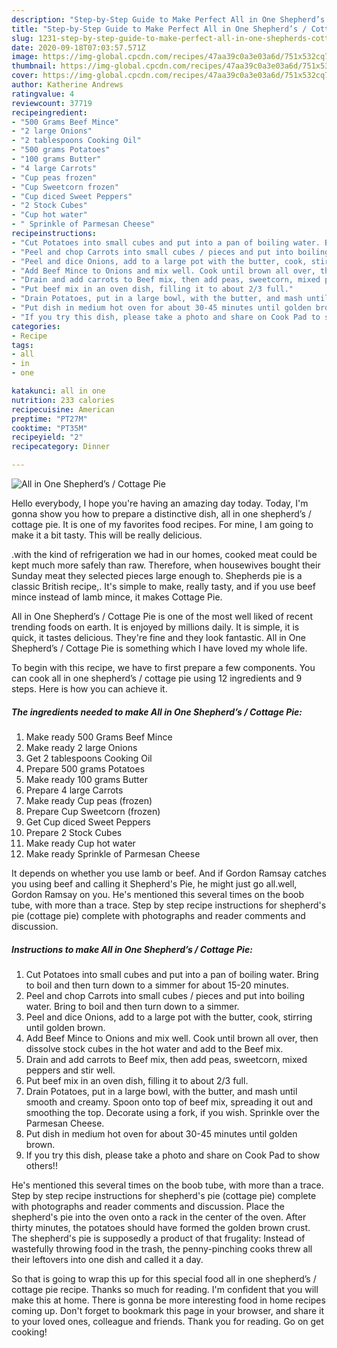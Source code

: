 ```yaml
---
description: "Step-by-Step Guide to Make Perfect All in One Shepherd’s / Cottage Pie"
title: "Step-by-Step Guide to Make Perfect All in One Shepherd’s / Cottage Pie"
slug: 1231-step-by-step-guide-to-make-perfect-all-in-one-shepherds-cottage-pie
date: 2020-09-18T07:03:57.571Z
image: https://img-global.cpcdn.com/recipes/47aa39c0a3e03a6d/751x532cq70/all-in-one-shepherds-cottage-pie-recipe-main-photo.jpg
thumbnail: https://img-global.cpcdn.com/recipes/47aa39c0a3e03a6d/751x532cq70/all-in-one-shepherds-cottage-pie-recipe-main-photo.jpg
cover: https://img-global.cpcdn.com/recipes/47aa39c0a3e03a6d/751x532cq70/all-in-one-shepherds-cottage-pie-recipe-main-photo.jpg
author: Katherine Andrews
ratingvalue: 4
reviewcount: 37719
recipeingredient:
- "500 Grams Beef Mince"
- "2 large Onions"
- "2 tablespoons Cooking Oil"
- "500 grams Potatoes"
- "100 grams Butter"
- "4 large Carrots"
- "Cup peas frozen"
- "Cup Sweetcorn frozen"
- "Cup diced Sweet Peppers"
- "2 Stock Cubes"
- "Cup hot water"
- " Sprinkle of Parmesan Cheese"
recipeinstructions:
- "Cut Potatoes into small cubes and put into a pan of boiling water. Bring to boil and then turn down to a simmer for about 15-20 minutes."
- "Peel and chop Carrots into small cubes / pieces and put into boiling water. Bring to boil and then turn down to a simmer."
- "Peel and dice Onions, add to a large pot with the butter, cook, stirring until golden brown."
- "Add Beef Mince to Onions and mix well. Cook until brown all over, then dissolve stock cubes in the hot water and add to the Beef mix."
- "Drain and add carrots to Beef mix, then add peas, sweetcorn, mixed peppers and stir well."
- "Put beef mix in an oven dish, filling it to about 2/3 full."
- "Drain Potatoes, put in a large bowl, with the butter, and mash until smooth and creamy. Spoon onto top of beef mix, spreading it out and smoothing the top. Decorate using a fork, if you wish. Sprinkle over the Parmesan Cheese."
- "Put dish in medium hot oven for about 30-45 minutes until golden brown."
- "If you try this dish, please take a photo and share on Cook Pad to show others!!"
categories:
- Recipe
tags:
- all
- in
- one

katakunci: all in one 
nutrition: 233 calories
recipecuisine: American
preptime: "PT27M"
cooktime: "PT35M"
recipeyield: "2"
recipecategory: Dinner

---
```



![All in One Shepherd’s / Cottage Pie](https://img-global.cpcdn.com/recipes/47aa39c0a3e03a6d/751x532cq70/all-in-one-shepherds-cottage-pie-recipe-main-photo.jpg)

Hello everybody, I hope you're having an amazing day today. Today, I'm gonna show you how to prepare a distinctive dish, all in one shepherd’s / cottage pie. It is one of my favorites food recipes. For mine, I am going to make it a bit tasty. This will be really delicious.

.with the kind of refrigeration we had in our homes, cooked meat could be kept much more safely than raw. Therefore, when housewives bought their Sunday meat they selected pieces large enough to. Shepherds pie is a classic British recipe,. It&#39;s simple to make, really tasty, and if you use beef mince instead of lamb mince, it makes Cottage Pie.

All in One Shepherd’s / Cottage Pie is one of the most well liked of recent trending foods on earth. It is enjoyed by millions daily. It is simple, it is quick, it tastes delicious. They're fine and they look fantastic. All in One Shepherd’s / Cottage Pie is something which I have loved my whole life.


To begin with this recipe, we have to first prepare a few components. You can cook all in one shepherd’s / cottage pie using 12 ingredients and 9 steps. Here is how you can achieve it.

<!--inarticleads1-->

##### The ingredients needed to make All in One Shepherd’s / Cottage Pie:

1. Make ready 500 Grams Beef Mince
1. Make ready 2 large Onions
1. Get 2 tablespoons Cooking Oil
1. Prepare 500 grams Potatoes
1. Make ready 100 grams Butter
1. Prepare 4 large Carrots
1. Make ready Cup peas (frozen)
1. Prepare Cup Sweetcorn (frozen)
1. Get Cup diced Sweet Peppers
1. Prepare 2 Stock Cubes
1. Make ready Cup hot water
1. Make ready  Sprinkle of Parmesan Cheese


It depends on whether you use lamb or beef. And if Gordon Ramsay catches you using beef and calling it Shepherd&#39;s Pie, he might just go all.well, Gordon Ramsay on you. He&#39;s mentioned this several times on the boob tube, with more than a trace. Step by step recipe instructions for shepherd&#39;s pie (cottage pie) complete with photographs and reader comments and discussion. 

<!--inarticleads2-->

##### Instructions to make All in One Shepherd’s / Cottage Pie:

1. Cut Potatoes into small cubes and put into a pan of boiling water. Bring to boil and then turn down to a simmer for about 15-20 minutes.
1. Peel and chop Carrots into small cubes / pieces and put into boiling water. Bring to boil and then turn down to a simmer.
1. Peel and dice Onions, add to a large pot with the butter, cook, stirring until golden brown.
1. Add Beef Mince to Onions and mix well. Cook until brown all over, then dissolve stock cubes in the hot water and add to the Beef mix.
1. Drain and add carrots to Beef mix, then add peas, sweetcorn, mixed peppers and stir well.
1. Put beef mix in an oven dish, filling it to about 2/3 full.
1. Drain Potatoes, put in a large bowl, with the butter, and mash until smooth and creamy. Spoon onto top of beef mix, spreading it out and smoothing the top. Decorate using a fork, if you wish. Sprinkle over the Parmesan Cheese.
1. Put dish in medium hot oven for about 30-45 minutes until golden brown.
1. If you try this dish, please take a photo and share on Cook Pad to show others!!


He&#39;s mentioned this several times on the boob tube, with more than a trace. Step by step recipe instructions for shepherd&#39;s pie (cottage pie) complete with photographs and reader comments and discussion. Place the shepherd&#39;s pie into the oven onto a rack in the center of the oven. After thirty minutes, the potatoes should have formed the golden brown crust. The shepherd&#39;s pie is supposedly a product of that frugality: Instead of wastefully throwing food in the trash, the penny-pinching cooks threw all their leftovers into one dish and called it a day. 

So that is going to wrap this up for this special food all in one shepherd’s / cottage pie recipe. Thanks so much for reading. I'm confident that you will make this at home. There is gonna be more interesting food in home recipes coming up. Don't forget to bookmark this page in your browser, and share it to your loved ones, colleague and friends. Thank you for reading. Go on get cooking!

